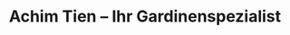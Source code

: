 ---
title: "Achim Tien – Ihr Gardinenspezialist"
url: /wiefelstede/achim-tien-ihr-gardinenspezialist/
shop: Gardinen
---